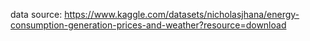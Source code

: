data source: https://www.kaggle.com/datasets/nicholasjhana/energy-consumption-generation-prices-and-weather?resource=download